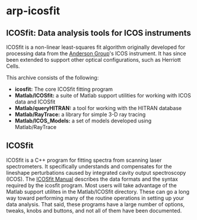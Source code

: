# arp-icosfit
## ICOSfit: Data analysis tools for ICOS instruments

ICOSfit is a non-linear least-squares fit algorithm originally developed for processing data from the [Anderson Group](https://www.arp.harvard.edu/)'s ICOS instrument. It has since been extended to support other optical configurations, such as Herriott Cells.

This archive consists of the following:
- **icosfit:** The core ICOSfit fitting program
- **Matlab/ICOSfit:** a suite of Matlab support utilities for working with ICOS data and ICOSfit
- **Matlab/queryHITRAN:** a tool for working with the HITRAN database
- **Matlab/RayTrace:** a library for simple 3-D ray tracing
- **Matlab/ICOS_Models:** a set of models developed using Matlab/RayTrace

## ICOSfit
ICOSfit is a C++ program for fitting spectra from scanning laser spectrometers. It specifically understands and compensates for the lineshape perturbations caused by integrated cavity output spectroscopy (ICOS). The [ICOSfit Manual](https://www.arp.harvard.edu/eng/das/manuals/icosfit.html) describes the data formats and the syntax required by the icosfit program. Most users will take advantage of the Matlab support utilites in the Matlab/ICOSfit directory. These can go a long way toward performing many of the routine operations in setting up your data analysis. That said, these programs have a large number of options, tweaks, knobs and buttons, and not all of them have been documented.
